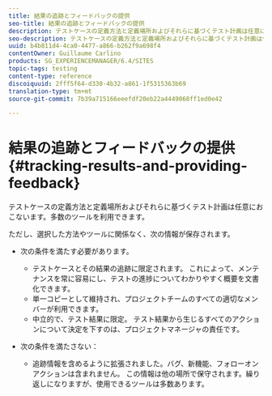 ```yaml
---
title: 結果の追跡とフィードバックの提供
seo-title: 結果の追跡とフィードバックの提供
description: テストケースの定義方法と定義場所およびそれらに基づくテスト計画は任意におこないます
seo-description: テストケースの定義方法と定義場所およびそれらに基づくテスト計画は任意におこないます
uuid: b4b811d4-4ca0-4477-a866-b262f9a698f4
contentOwner: Guillaume Carlino
products: SG_EXPERIENCEMANAGER/6.4/SITES
topic-tags: testing
content-type: reference
discoiquuid: 2fff5f64-d330-4b32-a861-1f5315363b69
translation-type: tm+mt
source-git-commit: 7b39a715166eeefdf20eb22a4449068ff1ed0e42

---
```



# 結果の追跡とフィードバックの提供{#tracking-results-and-providing-feedback}

テストケースの定義方法と定義場所およびそれらに基づくテスト計画は任意におこないます。多数のツールを利用できます。

ただし、選択した方法やツールに関係なく、次の情報が保存されます。

* 次の条件を満たす必要があります。

   * テストケースとその結果の追跡に限定されます。 これによって、メンテナンスを常に容易にし、テストの進捗についてわかりやすく概要を文書化できます。
   * 単一コピーとして維持され、プロジェクトチームのすべての適切なメンバーが利用できます。
   * 中立的で、テスト結果に限定。 テスト結果から生じるすべてのアクションについて決定を下すのは、プロジェクトマネージャの責任です。

* 次の条件を満たさない：

   * 追跡情報を含めるように拡張されました。バグ、新機能、フォローオンアクションは含まれません。 この情報は他の場所で保守されます。繰り返しになりますが、使用できるツールは多数あります。

